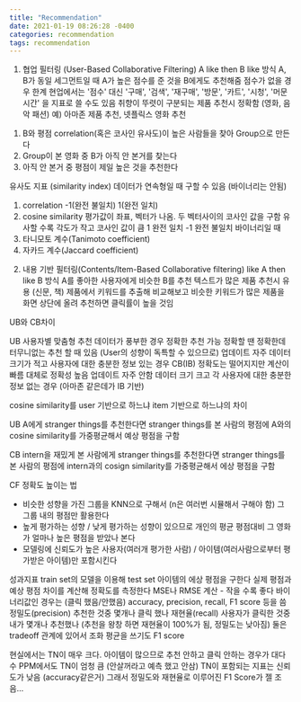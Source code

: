 ```yaml
---
title: "Recommendation"
date: 2021-01-19 08:26:28 -0400
categories: recommendation
tags: recommendation
---
```


1. 협업 필터링 (User-Based Collaborative Filtering)
A like then B like 방식
A, B가 동일 세그먼트일 때 A가 높은 점수를 준 것을 B에게도 추천해줌
점수가 없을 경우 한계
현업에서는 '점수' 대신 '구매', '검색', '재구매', '방문', '카트', '시청', '머문시간' 을 지표로 쓸 수도 있음
취향이 뚜렷이 구분되는 제품 추천시 정확함 (영화, 음악 패션)
예) 아마존 제품 추천, 넷플릭스 영화 추천

1) B와 평점 correlation(혹은 코사인 유사도)이 높은 사람들을 찾아 Group으로 만든다
2) Group이 본 영화 중 B가 아직 안 본거를 찾는다
3) 아직 안 본거 중 평점이 제일 높은 것을 추천한다

유사도 지표 (similarity index)
데이터가 연속형일 때 구할 수 있음 (바이너리는 안됨)
1) correlation -1(완전 불일치) 1(완전 일치)
2) cosine similarity 평가값이 좌표, 벡터가 나옴. 두 벡터사이의 코사인 값을 구함
유사할 수록 각도가 작고 코사인 값이 큼
1 완전 일치 -1 완전 불일치
바이너리일 때
1) 타니모토 계수(Tanimoto coefficient)
2) 자카드 계수(Jaccard coefficient)


2. 내용 기반 필터링(Contents/Item-Based Collaborative filtering)
like A then like B 방식
A를 좋아한 사용자에게 비슷한 B를 추천
텍스트가 많은 제품 추천시 유용 (신문, 책)
제품에서 키워드를 추출해 비교해보고 비슷한 키워드가 많은 제품을 화면 상단에 올려 추천하면 클릭률이 높을 것임


UB와 CB차이

UB
사용자별 맞춤형 추천
데이터가 풍부한 경우 정확한 추천 가능 
정확할 땐 정확한데 터무니없는 추천 할 때 있음 (User의 성향이 독특할 수 있으므로)
업데이트 자주
데이터 크기가 적고 사용자에 대한 충분한 정보 있는 경우
CB(IB)
정확도는 떨어지지만 계산이 빠름
대체로 정확성 높음
업데이트 자주 안함
데이터 크기 크고 각 사용자에 대한 충분한 정보 없는 경우 (아마존 같은데가 IB 기반)

cosine similarity를 user 기반으로 하느냐 item 기반으로 하느냐의 차이

UB
A에게 stranger things를 추천한다면
stranger things를 본 사람의 평점에 A와의 cosine similarity를 가중평균해서 예상 평점을 구함 

CB
intern을 재밌게 본 사람에게 stranger things를 추천한다면
stranger things를 본 사람의 평점에 intern과의 cosign similarity를 가중평균해서 에상 평점을 구함

CF 정확도 높이는 법
- 비슷한 성향을 가진 그룹을 KNN으로 구해서 (n은 여러번 시뮬해서 구해야 함) 그 그룹 내의 평점만 활용한다
- 높게 평가하는 성향 / 낮게 평가하는 성향이 있으므로 개인의 평균 평점대비 그 영화가 얼마나 높은 평점을 받았나 본다
- 모델링에 신뢰도가 높은 사용자(여러개 평가한 사람) / 아이템(여러사람으로부터 평가받은 아이템)만 포함시킨다

성과지표
train set의 모델을 이용해 test set 아이템의 에상 평점을 구한다
실제 평점과 예상 평점 차이를 계산해 정확도를 측정한다
MSE나 RMSE 계산 - 작을 수록 좋다
바이너리값인 경우는 (클릭 했음/안했음) accuracy, precision, recall, F1 score 등을 씀
정밀도(precision) 추천한 것중 몇개나 클릭 했나
재현율(recall) 사용자가 클릭한 것중 내가 몇개나 추천했나 (추천을 왕창 하면 재현율이 100%가 됨, 정밀도는 낮아짐)
둘은 tradeoff 관계에 있어서 조화 평균을 쓰기도 F1 score

현실에서는 TN이 매우 크다. 아이템이 많으므로 추천 안하고 클릭 안하는 경우가 대다수
PPM에서도 TN이 엄청 큼 (안살꺼라고 예측 했고 안삼)
TN이 포함되는 지표는 신뢰도가 낮음 (accuracy같은거)
그래서 정밀도와 재현율로 이루어진 F1 Score가 젤 조음...



```python

